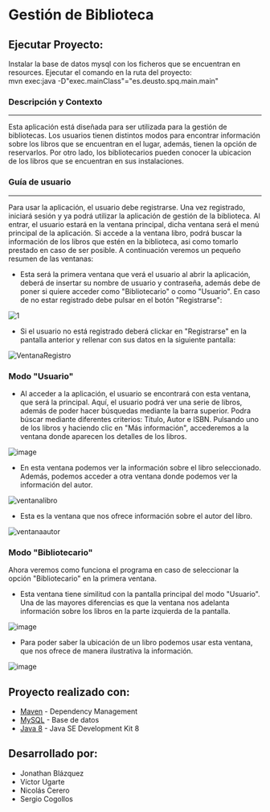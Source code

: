 Gestión de Biblioteca
=====================

## Ejecutar Proyecto:
Instalar la base de datos mysql con los ficheros que se encuentran en resources.
Ejecutar el comando en la ruta del proyecto: 	
  mvn exec:java -D"exec.mainClass"="es.deusto.spq.main.main"

### Descripción y Contexto
---
  Esta aplicación está diseñada para ser utilizada para la gestión de bibliotecas. Los usuarios tienen distintos modos para encontrar información sobre los libros que se encuentran en el lugar, además, tienen la opción de reservarlos. Por otro lado, los bibliotecarios pueden conocer la ubicacion de los libros que se encuentran en sus instalaciones.

### Guía de usuario
---
Para usar la aplicación, el usuario debe registrarse. Una vez registrado, iniciará sesión y ya podrá utilizar la aplicación de gestión de la biblioteca.
Al entrar, el usuario estará en la ventana principal, dicha ventana será el menú principal de la aplicación. 
Si accede a la ventana libro, podrá buscar la información de los libros que estén en la biblioteca, asi como tomarlo prestado en caso de ser posible.
A continuación veremos un pequeño resumen de las ventanas:

* Esta será la primera ventana que verá el usuario al abrir la aplicación, deberá de insertar su nombre de usuario y contraseña, además debe de poner si quiere acceder como "Bibliotecario" o como "Usuario". En caso de no estar registrado debe pulsar en el botón "Registrarse":

![1](https://user-images.githubusercontent.com/43268879/80314464-f07fd900-87f1-11ea-9ed6-3223cc865670.JPG)

* Si el usuario no está registrado deberá clickar en "Registrarse" en la pantalla anterior y rellenar con sus datos en la siguiente pantalla:

![VentanaRegistro](https://user-images.githubusercontent.com/43268879/78472206-40a9d500-7737-11ea-8112-5b9c3d0b2a3d.jpg)

### Modo "Usuario"

* Al acceder a la aplicación, el usuario se encontrará con esta ventana, que será la principal. Aquí, el usuario podrá ver una serie de libros, además de poder hacer búsquedas mediante la barra superior. Podra búscar mediante diferentes criterios: Título, Autor e ISBN. Pulsando uno de los libros y haciendo clic en "Más información", accederemos a la ventana donde aparecen los detalles de los libros.

![image](https://user-images.githubusercontent.com/43268879/80314598-c4b12300-87f2-11ea-8982-0ba5fc262a8f.png)

* En esta ventana podemos ver la información sobre el libro seleccionado. Además, podemos acceder a otra ventana donde podemos ver la información del autor.

![ventanalibro](https://user-images.githubusercontent.com/43268879/80314697-51f47780-87f3-11ea-86ea-0b8548faf9da.JPG)

* Esta es la ventana que nos ofrece información sobre el autor del libro.

![ventanaautor](https://user-images.githubusercontent.com/43268879/80314766-b0215a80-87f3-11ea-9cca-058ba15b0116.JPG)

### Modo "Bibliotecario"

Ahora veremos como funciona el programa en caso de seleccionar la opción "Bibliotecario" en la primera ventana.

* Esta ventana tiene similitud con la pantalla principal del modo "Usuario". Una de las mayores diferencias es que la ventana nos adelanta información sobre los libros en la parte izquierda de la pantalla.

![image](https://user-images.githubusercontent.com/43268879/80314802-f1b20580-87f3-11ea-8ca7-e0f27ee31c20.png)

* Para poder saber la ubicación de un libro podemos usar esta ventana, que nos ofrece de manera ilustrativa la información.

![image](https://user-images.githubusercontent.com/43268879/80314857-6127f500-87f4-11ea-98d3-49d17eaa555c.png)


## Proyecto realizado con:
* [Maven](https://maven.apache.org/) - Dependency Management
* [MySQL](https://www.mysql.com/) - Base de datos
* [Java 8](https://www.oracle.com/java/technologies/javase/javase-jdk8-downloads.html) - Java SE Development Kit 8

## Desarrollado por:
* Jonathan Blázquez 
* Víctor Ugarte 
* Nicolás Cerero
* Sergio Cogollos
